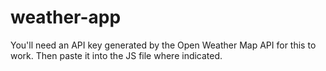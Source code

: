 # weather-app
You'll need an API key generated by the Open Weather Map API for this to work. Then paste it into the JS file where indicated.
